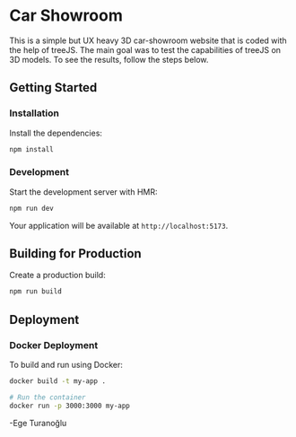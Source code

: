 # Car Showroom
This is a simple but UX heavy 3D car-showroom website that is coded with the help of treeJS. The main goal was to test the capabilities of treeJS on 3D models.
To see the results, follow the steps below.

## Getting Started

### Installation

Install the dependencies:

```bash
npm install
```

### Development

Start the development server with HMR:

```bash
npm run dev
```

Your application will be available at `http://localhost:5173`.

## Building for Production

Create a production build:

```bash
npm run build
```

## Deployment

### Docker Deployment

To build and run using Docker:

```bash
docker build -t my-app .

# Run the container
docker run -p 3000:3000 my-app
```


-Ege Turanoğlu
